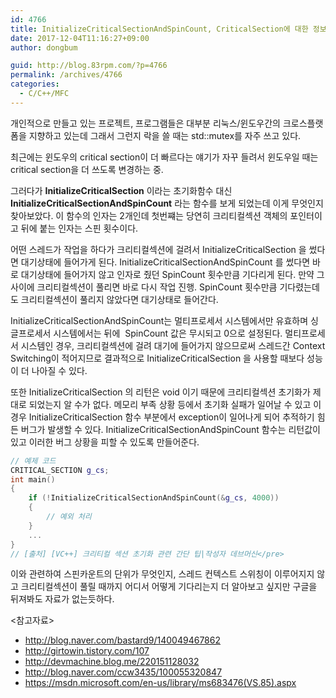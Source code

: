 ```yaml
---
id: 4766
title: InitializeCriticalSectionAndSpinCount, CriticalSection에 대한 정보 이것저것
date: 2017-12-04T11:16:27+09:00
author: dongbum

guid: http://blog.83rpm.com/?p=4766
permalink: /archives/4766
categories:
  - C/C++/MFC
---
```

개인적으로 만들고 있는 프로젝트, 프로그램들은 대부분 리눅스/윈도우간의 크로스플랫폼을 지향하고 있는데 그래서 그런지 락을 쓸 때는 std::mutex를 자주 쓰고 있다.

최근에는 윈도우의 critical section이 더 빠르다는 얘기가 자꾸 들려서 윈도우일 때는 critical section을 더 쓰도록 변경하는 중.

그러다가 **InitializeCriticalSection** 이라는 초기화함수 대신 **InitializeCriticalSectionAndSpinCount** 라는 함수를 보게 되었는데 이게 무엇인지 찾아보았다. 이 함수의 인자는 2개인데 첫번쨰는 당연히 크리티컬섹션 객체의 포인터이고 뒤에 붙는 인자는 스핀 횟수이다.

어떤 스레드가 작업을 하다가 크리티컬섹션에 걸려서 InitializeCriticalSection 을 썼다면 대기상태에 들어가게 된다. InitializeCriticalSectionAndSpinCount 를 썼다면 바로 대기상태에 들어가지 않고 인자로 줬던 SpinCount 횟수만큼 기다리게 된다. 만약 그 사이에 크리티컬섹션이 풀리면 바로 다시 작업 진행. SpinCount 횟수만큼 기다렸는데도 크리티컬섹션이 풀리지 않았다면 대기상태로 들어간다.

InitializeCriticalSectionAndSpinCount는 멀티프로세서 시스템에서만 유효하며 싱글프로세서 시스템에서는 뒤에  SpinCount 값은 무시되고 0으로 설정된다. 멀티프로세서 시스템인 경우, 크리티컬섹션에 걸려 대기에 들어가지 않으므로써 스레드간 Context Switching이 적어지므로 결과적으로 InitializeCriticalSection 을 사용할 때보다 성능이 더 나아질 수 있다.

또한 InitializeCriticalSection 의 리턴은 void 이기 때문에 크리티컬섹션 초기화가 제대로 되었는지 알 수가 없다. 메모리 부족 상황 등에서 초기화 실패가 일어날 수 있고 이 경우 InitializeCriticalSection 함수 부분에서 exception이 일어나게 되어 추적하기 힘든 버그가 발생할 수 있다. InitializeCriticalSectionAndSpinCount 함수는 리턴값이 있고 이러한 버그 상황을 피할 수 있도록 만들어준다.

```cpp
// 예제 코드
CRITICAL_SECTION g_cs;
int main()
{
    if (!InitializeCriticalSectionAndSpinCount(&g_cs, 4000))
    {
        // 예외 처리
    }
    ...
}
// [출처] [VC++] 크리티컬 섹션 초기화 관련 간단 팁|작성자 데브머신</pre>
```

이와 관련하여 스핀카운트의 단위가 무엇인지, 스레드 컨텍스트 스위칭이 이루어지지 않고 크리티컬섹션이 풀릴 때까지 어디서 어떻게 기다리는지 더 알아보고 싶지만 구글을 뒤져봐도 자료가 없는듯하다.

<참고자료>

  * http://blog.naver.com/bastard9/140049467862
  * http://girtowin.tistory.com/107
  * http://devmachine.blog.me/220151128032
  * http://blog.naver.com/ccw3435/100055320847
  * https://msdn.microsoft.com/en-us/library/ms683476(VS.85).aspx
